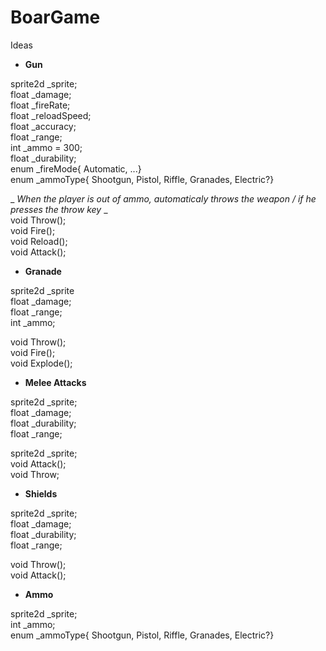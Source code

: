 # BoarGame

Ideas

- **Gun**

sprite2d _sprite;<br />
float _damage;<br />
float _fireRate;<br />
float _reloadSpeed;<br />
float _accuracy;<br />
float _range;<br />
int _ammo = 300;<br />
float _durability;<br />
enum _fireMode{ Automatic, ...}<br />
enum _ammoType{ Shootgun, Pistol, Riffle, Granades, Electric?}<br />

_ _When the player is out of ammo, automaticaly throws the weapon / if he presses the throw key_ _<br />
void Throw();<br />
void Fire();<br />
void Reload();<br />
void Attack();<br />

- **Granade**

sprite2d _sprite<br />
float _damage;<br />
float _range;<br />
int _ammo;<br />

void Throw();<br />
void Fire();<br />
void Explode();<br />

- **Melee Attacks**

sprite2d _sprite;<br />
float _damage;<br />
float _durability;<br />
float _range;<br />

sprite2d _sprite;<br />
void Attack();<br />
void Throw;<br />

- **Shields**

sprite2d _sprite;<br />
float _damage;<br />
float _durability;<br />
float _range;<br />

void Throw();<br />
void Attack();<br />

- **Ammo**

sprite2d _sprite;<br />
int _ammo;<br />
enum _ammoType{ Shootgun, Pistol, Riffle, Granades, Electric?}<br />



